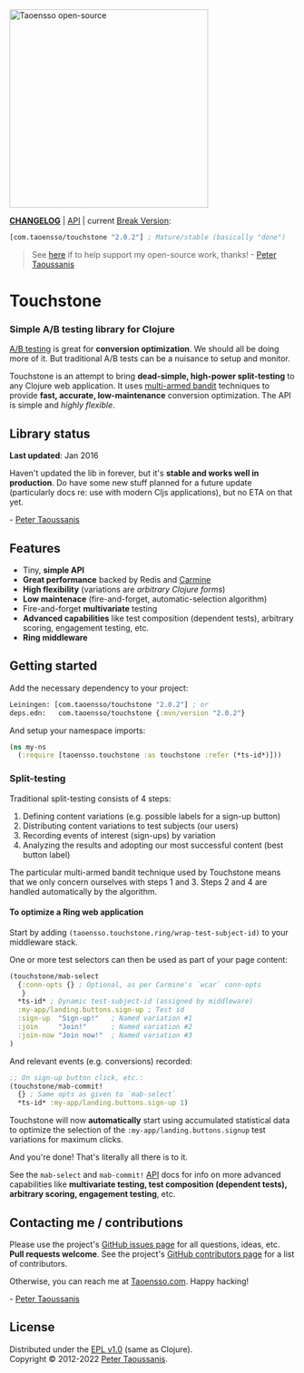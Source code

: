 <a href="https://www.taoensso.com" title="More stuff by @ptaoussanis at www.taoensso.com">
<img src="https://www.taoensso.com/taoensso-open-source.png" alt="Taoensso open-source" width="350"/></a>

**[CHANGELOG][]** | [API][] | current [Break Version][]:

```clojure
[com.taoensso/touchstone "2.0.2"] ; Mature/stable (basically "done")
```

> See [here][backers] if to help support my open-source work, thanks! - [Peter Taoussanis][Taoensso.com]

# Touchstone

### Simple A/B testing library for Clojure

[A/B testing][] is great for **conversion optimization**. We should all be doing more of it. But traditional A/B tests can be a nuisance to setup and monitor.

Touchstone is an attempt to bring **dead-simple, high-power split-testing** to any Clojure web application. It uses [multi-armed bandit][] techniques to provide **fast, accurate, low-maintenance** conversion optimization. The API is simple and *highly flexible*.

## Library status

**Last updated**: Jan 2016

Haven't updated the lib in forever, but it's **stable and works well in production**. Do have some new stuff planned for a future update (particularly docs re: use with modern Cljs applications), but no ETA on that yet.

\- [Peter Taoussanis][Taoensso.com]

## Features
 * Tiny, **simple API**
 * **Great performance** backed by Redis and [Carmine][]
 * **High flexibility** (variations are *arbitrary Clojure forms*)
 * **Low maintenace** (fire-and-forget, automatic-selection algorithm)
 * Fire-and-forget **multivariate** testing
 * **Advanced capabilities** like test composition (dependent tests), arbitrary scoring, engagement testing, etc.
 * **Ring middleware**

## Getting started

Add the necessary dependency to your project:

```clojure
Leiningen: [com.taoensso/touchstone "2.0.2"] ; or
deps.edn:   com.taoensso/touchstone {:mvn/version "2.0.2"}
```

And setup your namespace imports:

```clojure
(ns my-ns
  (:require [taoensso.touchstone :as touchstone :refer (*ts-id*)]))
```

### Split-testing

Traditional split-testing consists of 4 steps:

 1. Defining content variations (e.g. possible labels for a sign-up button)
 2. Distributing content variations to test subjects (our users)
 3. Recording events of interest (sign-ups) by variation
 4. Analyzing the results and adopting our most successful content (best button label)

The particular multi-armed bandit technique used by Touchstone means that we only concern ourselves with steps 1 and 3. Steps 2 and 4 are handled automatically by the algorithm.

#### To optimize a Ring web application

Start by adding `(taoensso.touchstone.ring/wrap-test-subject-id)` to your middleware stack.

One or more test selectors can then be used as part of your page content:

```clojure
(touchstone/mab-select
  {:conn-opts {} ; Optional, as per Carmine's `wcar` conn-opts
   }
  *ts-id* ; Dynamic test-subject-id (assigned by middleware)
  :my-app/landing.buttons.sign-up ; Test id
  :sign-up  "Sign-up!"   ; Named variation #1
  :join     "Join!"      ; Named variation #2
  :join-now "Join now!"  ; Named variation #3
)
```

And relevant events (e.g. conversions) recorded:

```clojure
;; On sign-up button click, etc.:
(touchstone/mab-commit!
  {} ; Same opts as given to `mab-select`
  *ts-id* :my-app/landing.buttons.sign-up 1)
```

Touchstone will now **automatically** start using accumulated statistical data to optimize the selection of the `:my-app/landing.buttons.signup` test variations for maximum clicks.

And you're done! That's literally all there is to it.

See the `mab-select` and `mab-commit!` [API][] docs for info on more advanced capabilities like **multivariate testing, test composition (dependent tests), arbitrary scoring, engagement testing**, etc.

## Contacting me / contributions

Please use the project's [GitHub issues page][] for all questions, ideas, etc. **Pull requests welcome**. See the project's [GitHub contributors page][] for a list of contributors.

Otherwise, you can reach me at [Taoensso.com][]. Happy hacking!

\- [Peter Taoussanis][Taoensso.com]

## License

Distributed under the [EPL v1.0][] \(same as Clojure).  
Copyright &copy; 2012-2022 [Peter Taoussanis][Taoensso.com].

<!--- Standard links -->
[Taoensso.com]: https://www.taoensso.com
[Break Version]: https://github.com/taoensso/encore/blob/master/BREAK-VERSIONING.md
[backers]: https://taoensso.com/clojure/backers

<!--- Standard links (repo specific) -->
[CHANGELOG]: https://github.com/taoensso/touchstone/releases
[API]: http://taoensso.github.io/touchstone/
[GitHub issues page]: https://github.com/taoensso/touchstone/issues
[GitHub contributors page]: https://github.com/taoensso/touchstone/graphs/contributors
[EPL v1.0]: https://raw.githubusercontent.com/ptaoussanis/touchstone/master/LICENSE
[Hero]: https://raw.githubusercontent.com/ptaoussanis/touchstone/master/hero.png "Title"

<!--- Unique links -->
[A/B testing]: http://en.wikipedia.org/wiki/A/B_testing
[multi-armed bandit]: http://en.wikipedia.org/wiki/Multi-armed_bandit
[Carmine]: https://github.com/taoensso/carmine
